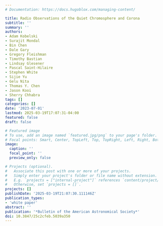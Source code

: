 ```yaml
---
# Documentation: https://docs.hugoblox.com/managing-content/

title: Radio Observations of the Quiet Chromosphere and Corona
subtitle: ''
summary: ''
authors:
- Adam Kobelski
- Surajit Mondal
- Bin Chen
- Dale Gary
- Gregory Fleishman
- Timothy Bastian
- Lindsay Glesener
- Pascal Saint-Hilaire
- Stephen White
- Sijie Yu
- Gelu Nita
- Thomas Y. Chen
- Jason Kooi
- Sherry Chhabra
tags: []
categories: []
date: '2023-07-01'
lastmod: 2025-03-19T17:07:31-04:00
featured: false
draft: false

# Featured image
# To use, add an image named `featured.jpg/png` to your page's folder.
# Focal points: Smart, Center, TopLeft, Top, TopRight, Left, Right, BottomLeft, Bottom, BottomRight.
image:
  caption: ''
  focal_point: ''
  preview_only: false

# Projects (optional).
#   Associate this post with one or more of your projects.
#   Simply enter your project's folder or file name without extension.
#   E.g. `projects = ["internal-project"]` references `content/project/deep-learning/index.md`.
#   Otherwise, set `projects = []`.
projects: []
publishDate: '2025-03-19T21:07:30.111146Z'
publication_types:
- 'white paper'
abstract: ''
publication: '*Bulletin of the American Astronomical Society*'
doi: 10.3847/25c2cfeb.5039a350
---
```

